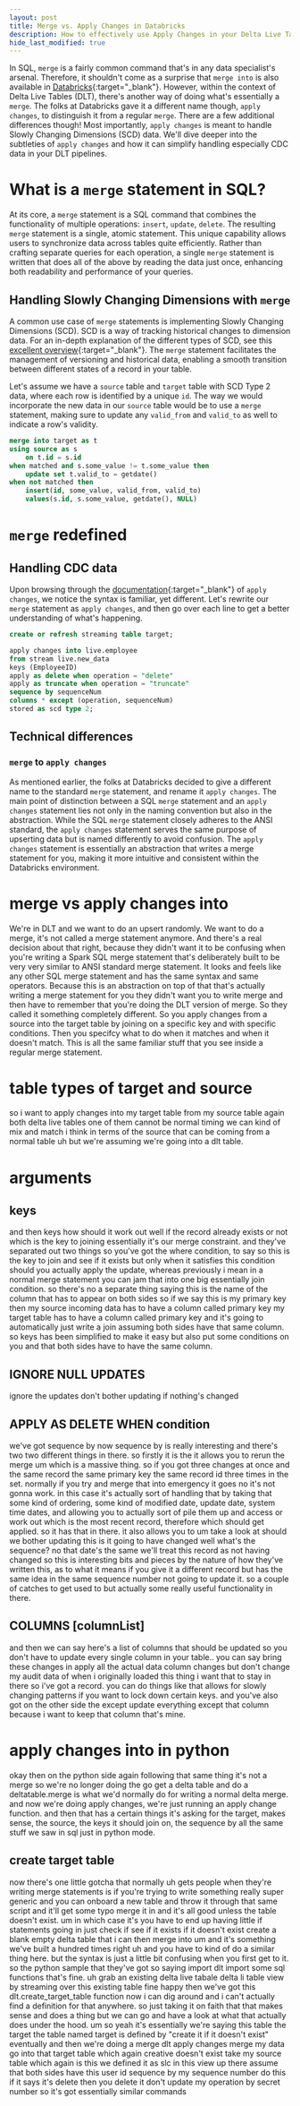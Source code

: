 ```yaml
---
layout: post
title: Merge vs. Apply Changes in Databricks
description: How to effectively use Apply Changes in your Delta Live Table pipeline
hide_last_modified: true
---
```


In SQL, `merge` is a fairly common command that's in any data specialist's arsenal. Therefore, it shouldn't come as a surprise that `merge into` is also available in [Databricks](https://docs.databricks.com/en/sql/language-manual/delta-merge-into.html){:target="_blank"}. However, within the context of Delta Live Tables (DLT), there's another way of doing what's essentially a `merge`. The folks at Databricks gave it a different name though, `apply changes`, to distinguish it from a regular `merge`. There are a few additional differences though! Most importantly, `apply changes` is meant to handle Slowly Changing Dimensions (SCD) data. We'll dive deeper into the subtleties of `apply changes` and how it can simplify handling especially CDC data in your DLT pipelines.

# What is a `merge` statement in SQL?

At its core, a `merge` statement is a SQL command that combines the functionality of multiple operations: `insert`, `update`, `delete`. The resulting `merge` statement is a single, atomic statement. This unique capability allows users to synchronize data across tables quite efficiently. Rather than crafting separate queries for each operation, a single `merge` statement is written that does all of the above by reading the data just once, enhancing both readability and performance of your queries.

## Handling Slowly Changing Dimensions with `merge`

A common use case of `merge` statements is implementing Slowly Changing Dimensions (SCD). SCD is a way of tracking historical changes to dimension data. For an in-depth explanation of the different types of SCD, see this [excellent overview](https://playbook.microsoft.com/code-with-dataops/capabilities/analytical-systems/data-distribution/data-modeling/slowly-changing-dimension/){:target="_blank"}. The `merge` statement facilitates the management of versioning and historical data, enabling a smooth transition between different states of a record in your table.

Let's assume we have a `source` table and `target` table with SCD Type 2 data, where each row is identified by a unique `id`. The way we would incorporate the new data in our `source` table would be to use a `merge` statement, making sure to update any `valid_from` and `valid_to` as well to indicate a row's validity.

```sql
merge into target as t
using source as s
    on t.id = s.id
when matched and s.some_value != t.some_value then
    update set t.valid_to = getdate()
when not matched then
    insert(id, some_value, valid_from, valid_to)
    values(s.id, s.some_value, getdate(), NULL)
```

# `merge` redefined

## Handling CDC data


Upon browsing through the [documentation](https://learn.microsoft.com/en-us/azure/databricks/delta-live-tables/cdc){:target="_blank"} of `apply changes`, we notice the syntax is familiar, yet different. Let's rewrite our `merge` statement as `apply changes`, and then go over each line to get a better understanding of what's happening.

```sql
create or refresh streaming table target;

apply changes into live.employee
from stream live.new_data
keys (EmployeeID)
apply as delete when operation = "delete"
apply as truncate when operation = "truncate"
sequence by sequenceNum
columns * except (operation, sequenceNum)
stored as scd type 2;
```

## Technical differences

### `merge` to `apply changes`

As mentioned earlier, the folks at Databricks decided to give a different name to the standard `merge` statement, and rename it `apply changes`. The main point of distinction between a SQL `merge` statement and an `apply changes` statement lies not only in the naming convention but also in the abstraction. While the SQL `merge` statement closely adheres to the ANSI standard, the `apply changes` statement serves the same purpose of upserting data but is named differently to avoid confusion. The `apply changes` statement is essentially an abstraction that writes a merge statement for you, making it more intuitive and consistent within the Databricks environment.

# merge vs apply changes into

We're in DLT and we want to do an upsert
randomly. We want to do a
merge, it's not called a merge statement anymore. And there's a real
decision about that right, because they
didn't want it to be confusing when
you're writing a Spark SQL merge
statement that's deliberately built to
be very very similar to ANSI standard merge statement.
It looks and feels like any other SQL merge
statement and has the same syntax and
same operators.
Because this is an abstraction on top of
that that's actually writing a merge
statement for you they didn't want you
to write merge and then have to remember
that you're doing the DLT version of
merge. So they called it
something completely different.
So you
apply changes from a source into the target table by joining on a specific
key and with specific conditions. Then you specifcy what
to do when it matches and when it doesn't match. This is all the
same familiar stuff that you see inside a regular merge statement.

# table types of target and source

so i want to apply changes into
my target table
from my source table again both delta
live tables
one of them cannot be normal timing
we can kind of
mix and match i think in terms of the
source that can be coming from a normal
table uh but we're assuming we're going
into a dlt table.

# arguments

## keys

and then keys how should it work out
well if the record already exists or not
which is the key to joining essentially
it's our merge constraint.
and they've separated out two things so
you've got the where condition,
to say so this is the key to join and
see if it exists
but only when it satisfies this
condition should you actually apply the
update,
whereas previously i mean in a normal
merge statement you can jam that into
one big essentially join condition.
so there's no a separate thing saying this
is the name of the column that has to
appear on both sides so if we say this
is my primary key then my source
incoming data has to have a column
called primary key my target table has
to have a column called primary key and
it's going to automatically just write a
join assuming both sides have that same
column.
so keys has been simplified to make it easy
but also put some conditions on you and
that both sides have to have the same
column.

## IGNORE NULL UPDATES

ignore the updates don't bother updating
if nothing's changed


## APPLY AS DELETE WHEN condition

we've got sequence by
now sequence by is really interesting and
there's two two different things in
there.
so firstly it is the
it allows you to rerun the merge
um which is a massive thing.
so if you got three changes at once and
the same record the same primary key the
same record id three times in the set.
normally if you try and merge that into
emergency it goes no
it's not gonna work. in this case it's
actually sort of handling that by taking
that some kind of ordering, some kind of
modified date, update date, system time
dates, and allowing you to actually sort
of pile them up and access or work out
which is the most recent record,
therefore which should get applied.
so it has that in there. it also allows
you to um
take a look at should we bother updating
this is it going to have changed well
what's the sequence?
no that date's the same we'll treat this
record as not having changed
so this is interesting bits and pieces
by the nature of how they've written
this, as to what it means if you give it
a different record but has the same idea
in the same sequence number not going to
update it.
so a couple of catches to get used to
but actually some really useful
functionality in there.

## COLUMNS [columnList]

and then we can say
here's a list of columns that should be
updated so you don't have to update
every single column in your table.. you
can say bring these changes in apply all
the actual data column changes but don't
change my audit data of when i
originally loaded this thing i want that
to stay in there so i've got a record.
you can do things like that allows for
slowly changing patterns if you want to
lock down certain keys.
and you've also got on the other side
the except update everything except that
column because i want to keep that
column that's mine.


# apply changes into in python

okay then on the python side again
following that same thing it's not a
merge so we're no longer doing the go get a
delta table and do a 
deltatable.merge is what we'd
normally do for writing a normal delta
merge. and now we're doing apply changes,
we're just running an apply change
function. and then that has a certain
things it's asking for the target, makes
sense, the source,
the keys it should join on, the sequence
by all the same stuff we saw in sql just
in python mode.

## create target table

now there's one little gotcha that
normally uh gets people when they're
writing merge statements is if you're
trying to write something really super
generic and you can onboard a new table
and throw it through that same script
and it'll get some typo merge it in and
it's all good
unless the table doesn't exist.
um in which case it's you have to end up
having little if statements going in
just check if see if it exists if it
doesn't exist create a blank empty delta
table that i can then merge into
um and it's something we've built a
hundred times right
uh
and you have to kind of do a similar
thing here.
but the syntax is just a little bit
confusing when you first get to it. so
the python sample that they've got
so saying import dlt import some sql
functions that's fine.
uh grab
an existing delta live tabale
delta li table view by streaming over
this existing table fine happy
then we've got this dlt.create_target_table function
now i can dig around and i can't
actually find a definition for that
anywhere.
so just taking it on faith that that
makes sense and does a thing but we can
go and have a look at what that actually
does under the hood.
um so yeah it's essentially we're saying
this table the target the table named
target is defined by "create it if it
doesn't exist" eventually and then we're
doing a merge dlt apply changes merge my
data go into that target table which
again creative doesn't exist take my
source table which again is this we
defined it as slc in this view up there
assume that both sides have this user id
sequence by my sequence number
do this if it says it's delete then you
delete it
don't update my operation by secret
number so it's got essentially similar
commands